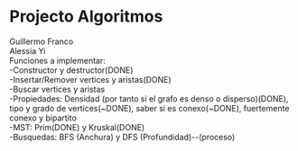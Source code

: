 # Projecto Algoritmos
Guillermo Franco
<br/>
Alessia Yi
<br/>
Funciones a implementar:
<br/>
  -Constructor y destructor(DONE)
  <br/>
  -Insertar/Remover vertices y aristas(DONE)
  <br/>
  -Buscar vertices y aristas
  <br/>
  -Propiedades: Densidad (por tanto si el grafo es denso o disperso)(DONE), tipo y grado de vertices(~DONE), saber si es conexo(~DONE), fuertemente conexo y bipartito
  <br/>
  -MST: Prim(DONE) y Kruskal(DONE)
  <br/>
  -Busquedas: BFS (Anchura) y DFS (Profundidad)--(proceso)


